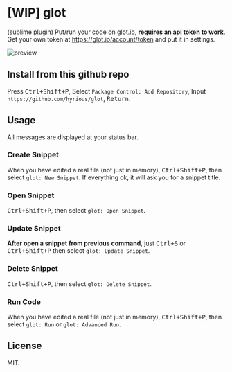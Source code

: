 # [WIP] glot

(sublime plugin) Put/run your code on [glot.io](https://glot.io),
**requires an api token to work**. Get your own token at https://glot.io/account/token and put it in settings.

![preview](https://user-images.githubusercontent.com/8097890/51736121-3ec09c80-20c4-11e9-8cb9-9a51a2313e9a.gif)

## Install from this github repo

Press <kbd>Ctrl+Shift+P</kbd>, Select `Package Control: Add Repository`, Input `https://github.com/hyrious/glot`, <kbd>Return</kbd>.

## Usage

All messages are displayed at your status bar.

### Create Snippet

When you have edited a real file (not just in memory),
<kbd>Ctrl+Shift+P</kbd>, then select `glot: New Snippet`.
If everything ok, it will ask you for a snippet title.

### Open Snippet

<kbd>Ctrl+Shift+P</kbd>, then select `glot: Open Snippet`.

### Update Snippet

**After open a snippet from previous command**, just <kbd>Ctrl+S</kbd> or
<kbd>Ctrl+Shift+P</kbd> then select `glot: Update Snippet`.

### Delete Snippet

<kbd>Ctrl+Shift+P</kbd>, then select `glot: Delete Snippet`.

### Run Code

When you have edited a real file (not just in memory),
<kbd>Ctrl+Shift+P</kbd>, then select `glot: Run` or `glot: Advanced Run`.

## License

MIT.
